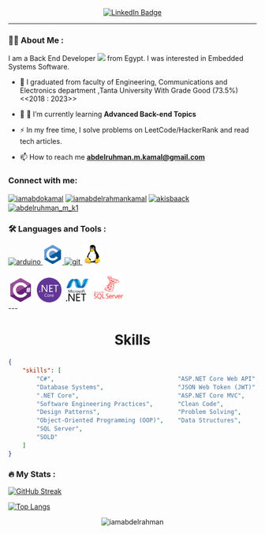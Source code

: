 
<div id="badges" align='center'> 
  <a href="https://www.linkedin.com/in/abdelruhman-kamal-31b8b0333/">
    <img src="https://img.shields.io/badge/LinkedIn-blue?style=for-the-badge&logo=linkedin&logoColor=white" alt="LinkedIn Badge"/>
  </a>


</div>


---

### :man_technologist: About Me :
I am a Back End Developer <img src="https://media.giphy.com/media/WUlplcMpOCEmTGBtBW/giphy.gif" width="30"> from Egypt. I was interested in Embedded Systems Software. 

- :telescope: I graduated from faculty of Engineering, Communications and Electronics department
  ,Tanta University  With Grade Good (73.5%) <<2018 : 2023>>
- :seedling: 🌱 I’m currently learning **Advanced Back-end Topics**

- :zap: In my free time, I solve problems on LeetCode/HackerRank and read tech articles.
- 📫 How to reach me **abdelruhman.m.kamal@gmail.com**

<h3 align="left">Connect with me:</h3>
<p align="left">
<a href="https://twitter.com/iamabdokamal" target="blank"><img align="center" src="https://raw.githubusercontent.com/rahuldkjain/github-profile-readme-generator/master/src/images/icons/Social/twitter.svg" alt="iamabdokamal" height="30" width="40" /></a>
<a href="https://linkedin.com/in/iamabdelrahmankamal" target="blank"><img align="center" src="https://raw.githubusercontent.com/rahuldkjain/github-profile-readme-generator/master/src/images/icons/Social/linked-in-alt.svg" alt="iamabdelrahmankamal" height="30" width="40" /></a>
<a href="https://fb.com/akisbaack" target="blank"><img align="center" src="https://raw.githubusercontent.com/rahuldkjain/github-profile-readme-generator/master/src/images/icons/Social/facebook.svg" alt="akisbaack" height="30" width="40" /></a>
<a href="https://www.hackerearth.com/abdelruhman_m_k1" target="blank"><img align="center" src="https://raw.githubusercontent.com/rahuldkjain/github-profile-readme-generator/master/src/images/icons/Social/hackerearth.svg" alt="abdelruhman_m_k1" height="30" width="40" /></a>
</p>


### :hammer_and_wrench: Languages and Tools :
<div>
  <p align="left"> <a href="https://www.arduino.cc/" target="_blank" rel="noreferrer"> <img src="https://cdn.worldvectorlogo.com/logos/arduino-1.svg" alt="arduino" width="40" height="40"/> </a> <a href="https://www.cprogramming.com/" target="_blank" rel="noreferrer"> <img src="https://raw.githubusercontent.com/devicons/devicon/master/icons/c/c-original.svg" alt="c" width="40" height="40"/> </a> <a href="https://git-scm.com/" target="_blank" rel="noreferrer"> <img src="https://www.vectorlogo.zone/logos/git-scm/git-scm-icon.svg" alt="git" width="40" height="40"/> </a> <a href="https://www.linux.org/" target="_blank" rel="noreferrer"> <img src="https://raw.githubusercontent.com/devicons/devicon/master/icons/linux/linux-original.svg" alt="linux" width="40" height="40"/> </a> </p>
  <img src="https://github.com/devicons/devicon/blob/master/icons/csharp/csharp-original.svg" title="C#" alt="C#" width="50" height="50"/>&nbsp;
  <img src="https://github.com/devicons/devicon/blob/master/icons/dotnetcore/dotnetcore-original.svg" title=".NET Core" alt=".NET Core" width="50" height="50"/>&nbsp;
  <img src="https://github.com/devicons/devicon/blob/master/icons/dot-net/dot-net-original-wordmark.svg" title=".NET Framework" alt=".NET Framework" width="50" height="50"/>&nbsp;
  <img src="https://github.com/devicons/devicon/blob/master/icons/microsoftsqlserver/microsoftsqlserver-plain-wordmark.svg" title="SQL Server" alt="SQL Server" width="60" height="60"/>&nbsp;

</div>
---
<h1 align="center">Skills</h1>

```json
{
    "skills": [
        "C#",                                   "ASP.NET Core Web API",     "Entity Framework Core",
        "Database Systems",                     "JSON Web Token (JWT)",     "Language Integrated Query (LINQ)",
        ".NET Core",                            "ASP.NET Core MVC",         "Unit Testing"
        "Software Engineering Practices",       "Clean Code",               "Algorithms",
        "Design Patterns",                      "Problem Solving",          "Linux"
        "Object-Oriented Programming (OOP)",    "Data Structures",          "Git",
        "SQL Server",                                                      
        "SOLD"
    ]
}
```
### :fire: My Stats :

[![GitHub Streak](http://github-readme-streak-stats.herokuapp.com?user=Mona400&theme=neon-dark)](https://git.io/streak-stats)

[![Top Langs](https://github-readme-stats.vercel.app/api/top-langs/?username=Mona400&layout=compact&theme=vision-friendly-dark)](https://github.com/anuraghazra/github-readme-stats)
<div align='center'>
<img src="https://komarev.com/ghpvc/?username=iamabdelrahman&label=Profile%20views&color=0e75b6&style=flat" alt="iamabdelrahman" /> </p>
  </div>
